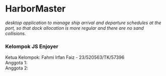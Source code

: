 # HarborMaster
_desktop application to manage ship arrival and departure schedules at the port, so that dock allocation is more regular and there are no sand collisions._

### Kelompok JS Enjoyer <br> 
Ketua Kelompok: Fahmi Irfan Faiz - 23/520563/TK/57396 <br>
Anggota 1: <br>
Anggota 2: <br>

